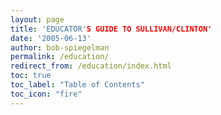 ```yaml
---
layout: page
title: 'EDUCATOR'S GUIDE TO SULLIVAN/CLINTON'
date: '2005-06-13'
author: bob-spiegelman
permalink: /education/
redirect_from: /education/index.html
toc: true
toc_label: "Table of Contents"
toc_icon: "fire"
---
```


